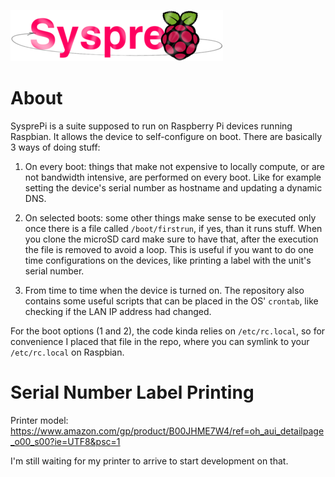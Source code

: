 ![SysprePi Logo](https://github.com/bobeirasa/SysprePi/blob/master/images/SysprePi-Logo_340x.png?raw=true)

# About

SysprePi is a suite supposed to run on Raspberry Pi devices running Raspbian. It allows the device to self-configure on boot. There are basically 3 ways of doing stuff:

1. On every boot: things that make not expensive to locally compute, or are not bandwidth intensive, are performed on every boot. Like for example setting the device's serial number as hostname and updating a dynamic DNS.

2. On selected boots: some other things make sense to be executed only once there is a file called <code>/boot/firstrun</code>, if yes, than it runs stuff. When you clone the microSD card make sure to have that, after the execution the file is removed to avoid a loop. This is useful if you want to do one time configurations on the devices, like printing a label with the unit's serial number. 

3. From time to time when the device is turned on. The repository also contains some useful scripts that can be placed in the OS' <code>crontab</code>, like checking if the LAN IP address had changed.

For the boot options (1 and 2), the code kinda relies on <code>/etc/rc.local</code>, so for convenience I placed that file in the repo, where you can symlink to your <code>/etc/rc.local</code> on Raspbian.

# Serial Number Label Printing

Printer model: https://www.amazon.com/gp/product/B00JHME7W4/ref=oh_aui_detailpage_o00_s00?ie=UTF8&psc=1

I'm still waiting for my printer to arrive to start development on that.

